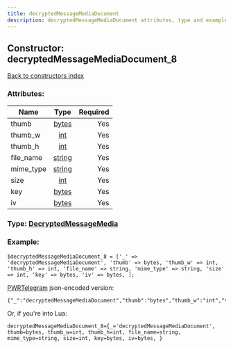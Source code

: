 ```yaml
---
title: decryptedMessageMediaDocument
description: decryptedMessageMediaDocument attributes, type and example
---
```

## Constructor: decryptedMessageMediaDocument\_8  
[Back to constructors index](index.md)



### Attributes:

| Name     |    Type       | Required |
|----------|:-------------:|---------:|
|thumb|[bytes](../types/bytes.md) | Yes|
|thumb\_w|[int](../types/int.md) | Yes|
|thumb\_h|[int](../types/int.md) | Yes|
|file\_name|[string](../types/string.md) | Yes|
|mime\_type|[string](../types/string.md) | Yes|
|size|[int](../types/int.md) | Yes|
|key|[bytes](../types/bytes.md) | Yes|
|iv|[bytes](../types/bytes.md) | Yes|



### Type: [DecryptedMessageMedia](../types/DecryptedMessageMedia.md)


### Example:

```
$decryptedMessageMediaDocument_8 = ['_' => 'decryptedMessageMediaDocument', 'thumb' => bytes, 'thumb_w' => int, 'thumb_h' => int, 'file_name' => string, 'mime_type' => string, 'size' => int, 'key' => bytes, 'iv' => bytes, ];
```  

[PWRTelegram](https://pwrtelegram.xyz) json-encoded version:

```
{"_":"decryptedMessageMediaDocument","thumb":"bytes","thumb_w":"int","thumb_h":"int","file_name":"string","mime_type":"string","size":"int","key":"bytes","iv":"bytes"}
```


Or, if you're into Lua:  


```
decryptedMessageMediaDocument_8={_='decryptedMessageMediaDocument', thumb=bytes, thumb_w=int, thumb_h=int, file_name=string, mime_type=string, size=int, key=bytes, iv=bytes, }

```


